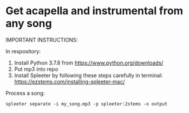 # Get acapella and instrumental from any song

IMPORTANT INSTRUCTIONS:

In respository:

1. Install Python 3.7.8 from https://www.python.org/downloads/
2. Put mp3 into repo
3. Install Spleeter by following these steps carefully in terminal: https://ezstems.com/installing-spleeter-mac/

Process a song:

`spleeter separate -i my_song.mp3 -p spleeter:2stems -o output`

